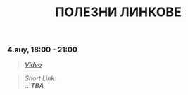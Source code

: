 <h1 align="center">ПОЛЕЗНИ ЛИНКОВЕ</h1>
    <br>

<h3>4.яну, 18:00 - 21:00</h3>

<blockquote>
    <i>
        <a href="https://www.youtube.com/watch?time_continue=3&v=YXdW18UQgCc&feature=emb_title">Video</a>
    </i>
</blockquote>

<blockquote>
    <i>
        Short Link: <br> 
        <b>
            ...TBA
        </b> 
    </i>
</blockquote>

